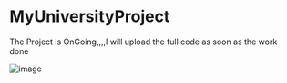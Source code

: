 # MyUniversityProject


The Project is OnGoing,,,,I will upload the full code as soon as the work done



![image](https://github.com/user-attachments/assets/86443b45-414d-419c-ac11-0681ad245a92)

